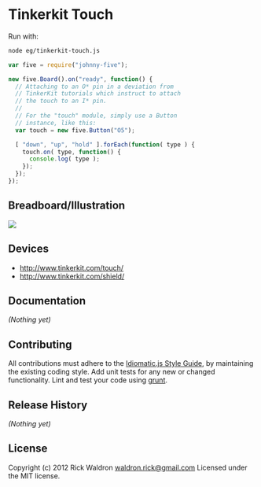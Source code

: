 # Tinkerkit Touch

Run with:
```bash
node eg/tinkerkit-touch.js
```


```javascript
var five = require("johnny-five");

new five.Board().on("ready", function() {
  // Attaching to an O* pin in a deviation from
  // TinkerKit tutorials which instruct to attach
  // the touch to an I* pin.
  //
  // For the "touch" module, simply use a Button
  // instance, like this:
  var touch = new five.Button("O5");

  [ "down", "up", "hold" ].forEach(function( type ) {
    touch.on( type, function() {
      console.log( type );
    });
  });
});


```

## Breadboard/Illustration

<img src="https://raw.github.com/rwldrn/johnny-five/master/docs/breadboard/tinkerkit-touch.png">




## Devices

- http://www.tinkerkit.com/touch/
- http://www.tinkerkit.com/shield/


## Documentation

_(Nothing yet)_









## Contributing
All contributions must adhere to the [Idiomatic.js Style Guide](https://github.com/rwldrn/idiomatic.js),
by maintaining the existing coding style. Add unit tests for any new or changed functionality. Lint and test your code using [grunt](https://github.com/cowboy/grunt).

## Release History
_(Nothing yet)_

## License
Copyright (c) 2012 Rick Waldron <waldron.rick@gmail.com>
Licensed under the MIT license.
